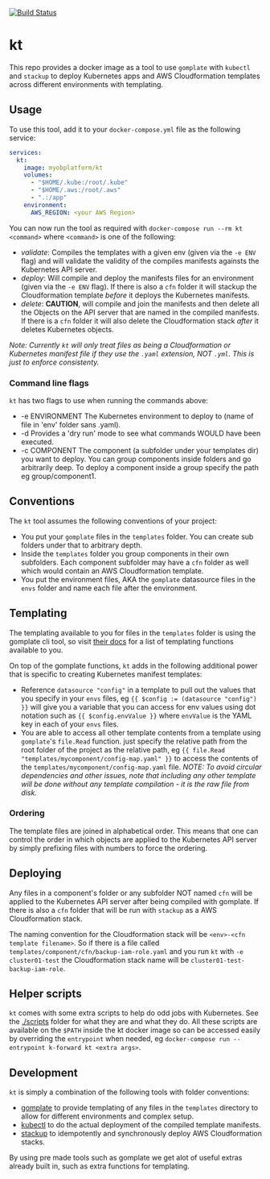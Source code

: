 [![Build Status](https://travis-ci.org/MYOB-Technology/kt.svg?branch=master)](https://travis-ci.org/MYOB-Technology/kt)

# kt

This repo provides a docker image as a tool to use `gomplate` with `kubectl` and `stackup` to deploy Kubernetes apps and AWS Cloudformation templates across different environments with templating.

## Usage

To use this tool, add it to your `docker-compose.yml` file as the following service:

```yaml
services:
  kt:
    image: myobplatform/kt
    volumes:
      - "$HOME/.kube:/root/.kube"
      - "$HOME/.aws:/root/.aws"
      - ".:/app"
    environment:
      AWS_REGION: <your AWS Region>
```

You can now run the tool as required with `docker-compose run --rm kt <command>` where `<command>` is one of the following:

* *validate*: Compiles the templates with a given env (given via the `-e ENV` flag) and will validate the validity of the compiles manifests againsts the Kubernetes API server.
* *deploy*: Will compile and deploy the manifests files for an environment (given via the `-e ENV` flag). If there is also a `cfn` folder it will stackup the Cloudformation template *before* it deploys the Kubernetes manifests.
* *delete*: **CAUTION**, will compile and join the manifests and then delete all the Objects on the API server that are named in the compiled manifests. If there is a `cfn` folder it will also delete the Cloudformation stack *after* it deletes Kubernetes objects.

*Note: Currently `kt` will only treat files as being a Cloudformation or Kubernetes manifest file if they use the `.yaml` extension, NOT `.yml`. This is just to enforce consistenty.*

### Command line flags

`kt` has two flags to use when running the commands above:

* -e ENVIRONMENT  The Kubernetes environment to deploy to (name of file in 'env' folder sans .yaml).
* -d Provides a 'dry run' mode to see what commands WOULD have been executed.
* -c COMPONENT  The component (a subfolder under your templates dir) you want to deploy. You can group components inside folders and go arbitrarily deep. To deploy a component inside a group specify the path eg group/component1.

## Conventions

The `kt` tool assumes the following conventions of your project:

* You put your `gomplate` files in the `templates` folder. You can create sub folders under that to arbitrary depth.
* Inside the `templates` folder you group components in their own subfolders. Each component subfolder may have a `cfn` folder as well which would contain an AWS Cloudformation template.
* You put the environment files, AKA the `gomplate` datasource files in the `envs` folder and name each file after the environment.

## Templating

The templating available to you for files in the `templates` folder is using the gomplate cli tool, so visit [their docs](https://gomplate.hairyhenderson.ca/syntax/) for a list of templating functions available to you.

On top of the gomplate functions, `kt` adds in the following additional power that is specific to creating Kubernetes manifest templates:

* Reference `datasource "config"` in a template to pull out the values that you specify in your `envs` files, eg `{{ $config := (datasource "config") }}` will give you a variable that you can access for env values using dot notation such as `{{ $config.envValue }}` where `envValue` is the YAML key in each of your `envs` files.
* You are able to access all other template contents from a template using `gomplate`'s `file.Read` function. just specify the relative path from the root folder of the project as the relative path, eg `{{ file.Read "templates/mycomponent/config-map.yaml" }}` to access the contents of the `templates/mycomponent/config-map.yaml` file. _NOTE: To avoid circular dependencies and other issues, note that including any other template will be done without any template compilation - it is the raw file from disk._

### Ordering

The template files are joined in alphabetical order. This means that one can control the order in which objects are applied to the Kubernetes API server by simply prefixing files with numbers to force the ordering.

## Deploying

Any files in a component's folder or any subfolder NOT named `cfn` will be applied to the Kubernetes API server after being compiled with gomplate. If there is also a `cfn` folder that will be run with `stackup` as a AWS Cloudformation stack.

The naming convention for the Cloudformation stack will be `<env>-<cfn template filename>`. So if there is a file called `templates/component/cfn/backup-iam-role.yaml` and you run `kt` with `-e cluster01-test` the Cloudformation stack name will be `cluster01-test-backup-iam-role`.

## Helper scripts

`kt` comes with some extra scripts to help do odd jobs with Kubernetes. See the [./scripts](./scripts) folder for what they are and what they do. All these scripts are available on the `$PATH` inside the kt docker image so can be accessed easily by overriding the `entrypoint` when needed, eg `docker-compose run --entrypoint k-forward kt <extra args>`.

## Development

`kt` is simply a combination of the following tools with folder conventions:

* [gomplate](https://gomplate.hairyhenderson.ca/) to provide templating of any files in the `templates` directory to allow for different environments and complex setup.
* [kubectl](https://kubernetes.io/docs/tasks/tools/install-kubectl/) to do the actual deployment of the compiled template manifests.
* [stackup](https://github.com/realestate-com-au/stackup) to idempotently and synchronously deploy AWS Cloudformation stacks.

By using pre made tools such as gomplate we get alot of useful extras already built in, such as extra functions for templating.
